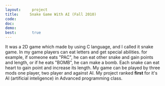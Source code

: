 ```yaml
---
layout:     project
title:     Snake Game With AI (Fall 2010)
code:  
doc:        
demo:
best:       true
---
```

It was a 2D game which made by using C language, and I called it snake game. In my game players can eat letters and get special abilities. for example, if someone eats "PAC", he can eat other snake and gain points and length, or if he eats "BOMB", he can make a bomb. Each snake can eat heart to gain point and increase its length. My game can be played by three mods one player, two player and against AI. My project ranked <b>first</b> for it's AI (artificial inteligence)  in Advanced programming class. 
